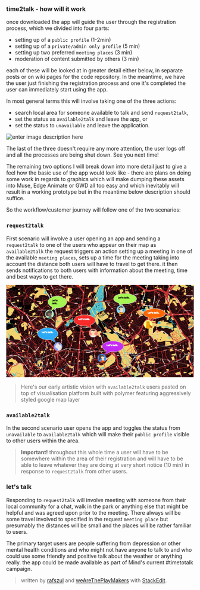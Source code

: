 ### time2talk - how will it work

once downloaded the app will guide the user through the registration process, which we divided into four parts:

 - setting up of a `public profile` (1-2min)
 - setting up of a `private/admin only profile` (5 min)
 - setting up two preferred `meeting places` (3 min)
 - moderation of content submitted by others (3 min)

each of these will be looked at in greater detail either below, in separate posts or on wiki pages for the code repository. In the meantime, we have the user just finishing the registration process and one it's completed the user can immediately start using the app. 

In most general terms this will involve taking one of the three actions:

 - search local area for someone available to talk and send `request2talk`, 
 - set the status as `available2talk` and leave the app, or 
 - set the status to `unavailable` and leave the application.

![enter image description here](http://www.time-to-change.org.uk/sites/default/files/roxanne_and_charlie.png)

The last of the three doesn't require any more attention, the user logs off and all the processes are being shut down. See you next time!

The remaining two options I will break down into more detail just to give a feel how the basic use of the app would look like - there are plans on doing some work in regards to graphics which will make dumping these assets into Muse, Edge Animate or GWD all too easy and which inevitably will result in a working prototype but in the meantime below description should suffice. 

So the workflow/customer journey will follow one of the two scenarios:

### `request2talk` 

First scenario will involve a user opening an app and sending a `request2talk` to one of the users who appear on their map as `available2talk` the request triggers an action setting up a meeting in one of the available `meeting places`, sets up a time for the meeting taking into account the distance both users will have to travel to get there. it then sends notifications to both users with information about the meeting, time and best ways to get there. 


![enter image description here](https://raw.githubusercontent.com/weAreThePlayMakers/time2talk/master/_assets/exampleMap.png)

> Here's our early artistic vision with `available2talk` users pasted on
> top of visualisation platform built with polymer featuring aggressively styled 
> google map layer


### `available2talk`

In the second scenario user opens the app and toggles the status from `unavailable` to `available2talk` which will make their `public profile` visible to other users within the area.

> **Important!** throughout this whole time a user will have to be somewhere within the area of their registration and will have to be able to leave whatever they are doing at very short notice (10 min) in response to `request2talk` from other users. 

### let's talk

Responding to `request2talk` will involve meeting with someone from their local community for a chat, walk in the park or anything else that might be helpful and was agreed upon prior to the meeting. There always will be some travel involved to specified in the request `meeting place` but presumably the distances will be small and the places will be rather familiar to users. 

The primary target users are people suffering from depression or other mental health conditions and who might not have anyone to talk to and who could use some friendly and positive talk about the weather or anything really. the app could be made available as part of Mind's current #timetotalk campaign.


> written by [rafszul](https://github.com/rafszul) and [weAreThePlayMakers](http://wearetheplaymakers.com/) with [StackEdit](https://stackedit.io/).




